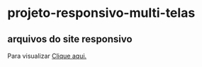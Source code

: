 # projeto-responsivo-multi-telas

## arquivos do site responsivo

<p>Para visualizar <a href="https://projeto-responsivo-desktop-mobile.vercel.app/">Clique aqui.</a></p>
